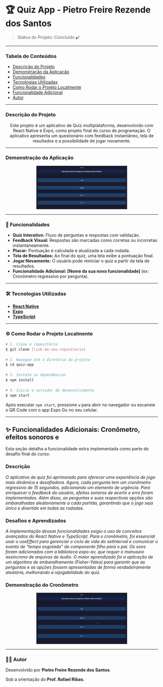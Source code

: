 # 🏆 Quiz App - Pietro Freire Rezende dos Santos

> Status do Projeto: Concluído ✔️

---

### Tabela de Conteúdos
* [Descrição do Projeto](#descrição-do-projeto)
* [Demonstração da Aplicação](#demonstração-da-aplicação)
* [Funcionalidades](#-funcionalidades)
* [Tecnologias Utilizadas](#️-tecnologias-utilizadas)
* [Como Rodar o Projeto Localmente](#️-como-rodar-o-projeto-localmente)
* [Funcionalidade Adicional](#-funcionalidade-adicional)
* [Autor](#-autor)

---

### Descrição do Projeto
<p align="center">
Este projeto é um aplicativo de Quiz multiplataforma, desenvolvido com React Native e Expo, como projeto final do curso de programação. O aplicativo apresenta um questionário com feedback instantâneo, tela de resultados e a possibilidade de jogar novamente.
</p>

---

### Demonstração da Aplicação
<p align="center">
  <img src="assets/images/cronometro.png" alt="Demonstração do App" width="300"/>
</p>

---

### 🚀 Funcionalidades

- **Quiz Interativo:** Fluxo de perguntas e respostas com validação.
- **Feedback Visual:** Respostas são marcadas como corretas ou incorretas instantaneamente.
- **Placar:** Pontuação é calculada e atualizada a cada rodada.
- **Tela de Resultados:** Ao final do quiz, uma tela exibe a pontuação final.
- **Jogar Novamente:** O usuário pode reiniciar o quiz a partir da tela de resultados.
- **Funcionalidade Adicional:** **[Nome da sua nova funcionalidade]** (ex: Cronômetro regressivo por pergunta).

---

### 🛠️ Tecnologias Utilizadas

- **[React Native](https://reactnative.dev/)**
- **[Expo](https://expo.dev/)**
- **[TypeScript](https://www.typescriptlang.org/)**

---

### ⚙️ Como Rodar o Projeto Localmente

```bash
# 1. Clone o repositório
$ git clone [link-do-seu-repositorio]

# 2. Navegue até o diretório do projeto
$ cd quiz-app

# 3. Instale as dependências
$ npm install

# 4. Inicie o servidor de desenvolvimento
$ npm start
```
Após executar `npm start`, pressione `w` para abrir no navegador ou escaneie o QR Code com o app Expo Go no seu celular.

---

## ✨ Funcionalidades Adicionais: Cronômetro, efeitos sonoros e 

Esta seção detalha a funcionalidade extra implementada como parte do desafio final do curso.

### Descrição
*O aplicativo de quiz foi aprimorado para oferecer uma experiência de jogo mais dinâmica e desafiadora. Agora, cada pergunta tem um cronômetro regressivo de 15 segundos, adicionando um elemento de urgência. Para enriquecer o feedback do usuário, efeitos sonoros de acerto e erro foram implementados. Além disso, as perguntas e suas respectivas opções são embaralhadas aleatoriamente a cada partida, garantindo que o jogo seja único e divertido em todas as rodadas.*

### Desafios e Aprendizados
*A implementação dessas funcionalidades exigiu o uso de conceitos avançados do React Native e TypeScript. Para o cronômetro, foi essencial usar o useEffect para gerenciar o ciclo de vida do setInterval e comunicar o evento de "tempo esgotado" do componente filho para o pai. Os sons foram adicionados com a biblioteca expo-av, que requer o manuseio assíncrono de arquivos de áudio. O maior aprendizado foi a aplicação de um algoritmo de embaralhamento (Fisher-Yates) para garantir que as perguntas e as opções fossem apresentadas de forma verdadeiramente aleatória, melhorando a rejogabilidade do quiz.*

### Demonstração do Cronômetro
<p align="center">
  <img src="assets/images/2025-09-16 13-03-09.gif" width="300"/>
</p>

---

### 👨‍💻 Autor

Desenvolvido por **Pietro Freire Rezende dos Santos**.

Sob a orientação do **Prof. Rafael Ribas**.